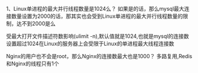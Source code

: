 1、Linux单进程的最大并行线程数量是1024么？
  如果是的话，那么mysql最大连接数量设置为2000的话，那其实也会受到Linux单进程的最大并行线程数量的限制，达不到2000是么
  
  受最大打开文件描述符数影响(ulimit -n),默认值就是1024,也就是mysql的连接数设置超过1024在Linux的服务器上会受限于Linux的单进程最大线程连接数
  
  Nginx的用户也不会是root，那么Nginx的连接数最大也是1000？
  多路复用,Redis和Nginx的线程只有1个